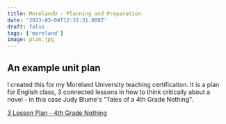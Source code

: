 ```yaml
---
title: MorelandU - Planning and Preparation
date: '2023-03-04T12:32:31.000Z'
draft: false
tags: ['moreland']
image: plan.jpg
---
```


## An example unit plan

I created this for my Moreland University teaching certification. It is a plan for English class, 3 connected lessons in how to think critically about a novel - in this case Judy Blume's "Tales of a 4th Grade Nothing". 

[3 Lesson Plan - 4th Grade Nothing](https://docs.google.com/document/d/1FFG0Lb1TdfUlDT86XCe374aHnzWde6cI/edit?usp=sharing&ouid=103080393094997542640&rtpof=true&sd=true)